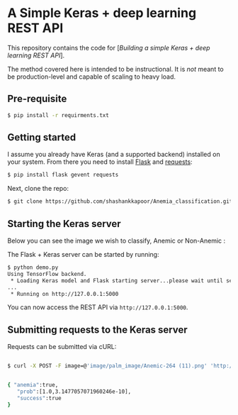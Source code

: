 # A Simple Keras + deep learning REST API

This repository contains the code for [*Building a simple Keras + deep learning REST API*].

The method covered here is intended to be instructional. It is _not_ meant to be production-level and capable of scaling to heavy load.

## Pre-requisite
```sh
$ pip install -r requirments.txt
```

## Getting started

I assume you already have Keras (and a supported backend) installed on your system. From there you need to install [Flask](http://flask.pocoo.org/) and [requests](http://docs.python-requests.org/en/master/):

```sh
$ pip install flask gevent requests
```

Next, clone the repo:

```sh
$ git clone https://github.com/shashankkapoor/Anemia_classification.git
```

## Starting the Keras server

Below you can see the image we wish to classify, Anemic or Non-Anemic :


The Flask + Keras server can be started by running:

```sh
$ python demo.py 
Using TensorFlow backend.
 * Loading Keras model and Flask starting server...please wait until server has fully started
...
 * Running on http://127.0.0.1:5000
```

You can now access the REST API via `http://127.0.0.1:5000`.

## Submitting requests to the Keras server

Requests can be submitted via cURL:

```sh

$ curl -X POST -F image=@'image/palm_image/Anemic-264 (11).png' 'http://127.0.0.1:5000/predict'


{ "anemia":true,
   "prob":[1.0,3.1477057071960246e-10],
   "success":true
}
```



<!--
{
  "predictions": [
    {
      "label": "Anemic", 
      "probability": 0.9901360869407654
    }, 
    {
      "label": "Non-Anemic", 
      "probability": 0.002396771451458335
    }
  ], 
  "success": true
}
-->


